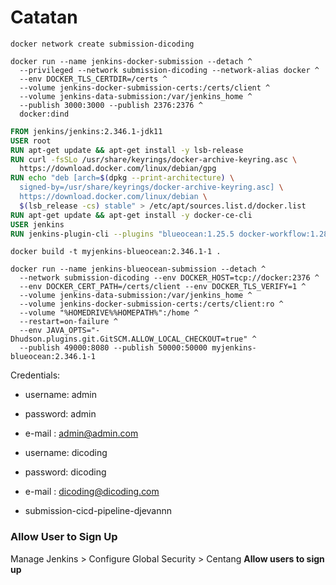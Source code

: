 # Catatan

```
docker network create submission-dicoding
```

```
docker run --name jenkins-docker-submission --detach ^
  --privileged --network submission-dicoding --network-alias docker ^
  --env DOCKER_TLS_CERTDIR=/certs ^
  --volume jenkins-docker-submission-certs:/certs/client ^
  --volume jenkins-data-submission:/var/jenkins_home ^
  --publish 3000:3000 --publish 2376:2376 ^
  docker:dind
```

```dockerfile
FROM jenkins/jenkins:2.346.1-jdk11
USER root
RUN apt-get update && apt-get install -y lsb-release
RUN curl -fsSLo /usr/share/keyrings/docker-archive-keyring.asc \
  https://download.docker.com/linux/debian/gpg
RUN echo "deb [arch=$(dpkg --print-architecture) \
  signed-by=/usr/share/keyrings/docker-archive-keyring.asc] \
  https://download.docker.com/linux/debian \
  $(lsb_release -cs) stable" > /etc/apt/sources.list.d/docker.list
RUN apt-get update && apt-get install -y docker-ce-cli
USER jenkins
RUN jenkins-plugin-cli --plugins "blueocean:1.25.5 docker-workflow:1.28"
```

```
docker build -t myjenkins-blueocean:2.346.1-1 .
```

```
docker run --name jenkins-blueocean-submission --detach ^
  --network submission-dicoding --env DOCKER_HOST=tcp://docker:2376 ^
  --env DOCKER_CERT_PATH=/certs/client --env DOCKER_TLS_VERIFY=1 ^
  --volume jenkins-data-submission:/var/jenkins_home ^
  --volume jenkins-docker-submission-certs:/certs/client:ro ^
  --volume "%HOMEDRIVE%%HOMEPATH%":/home ^
  --restart=on-failure ^
  --env JAVA_OPTS="-Dhudson.plugins.git.GitSCM.ALLOW_LOCAL_CHECKOUT=true" ^
  --publish 49000:8080 --publish 50000:50000 myjenkins-blueocean:2.346.1-1
```

Credentials:

- username: admin
- password: admin
- e-mail : admin@admin.com

- username: dicoding
- password: dicoding
- e-mail : dicoding@dicoding.com

- submission-cicd-pipeline-djevannn

### Allow User to Sign Up

Manage Jenkins > Configure Global Security > Centang **Allow users to sign up**

